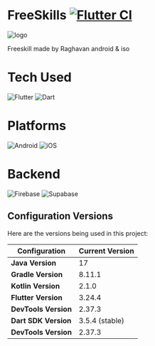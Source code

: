 # **FreeSkills** [![Flutter CI](https://github.com/Raghavan2005/freeskills_flutter_android_iso/actions/workflows/FlutterCI.yml/badge.svg?branch=main)](https://github.com/Raghavan2005/freeskills_flutter_android_iso/actions/workflows/FlutterCI.yml)

![logo](https://github.com/Raghavan2005/freeskills_flutter_android_iso/assets/78393373/b5863d9c-979a-465c-8b74-5cd7dcd3c9bd)


Freeskill made by Raghavan android & iso


# **Tech Used**
![Flutter](https://img.shields.io/badge/Flutter-%2302569B.svg?style=for-the-badge&logo=Flutter&logoColor=white) ![Dart](https://img.shields.io/badge/dart-%230175C2.svg?style=for-the-badge&logo=dart&logoColor=white)


# **Platforms**
![Android](https://img.shields.io/badge/Android-3DDC84?style=for-the-badge&logo=android&logoColor=white) ![iOS](https://img.shields.io/badge/iOS-000000?style=for-the-badge&logo=ios&logoColor=white)

# **Backend**
![Firebase](https://img.shields.io/badge/firebase-a08021?style=for-the-badge&logo=firebase&logoColor=ffcd34)  ![Supabase](https://img.shields.io/badge/Supabase-3ECF8E?style=for-the-badge&logo=supabase&logoColor=white)

## Configuration Versions

Here are the versions being used in this project:

| **Configuration**   | **Current Version** |
|---------------------|-------------------|
| **Java Version**    | 17                |
| **Gradle Version**  | 8.11.1            |
| **Kotlin Version**  | 2.1.0             |
| **Flutter Version** | 3.24.4            |
| **DevTools Version** | 2.37.3            |
| **Dart SDK Version** |  3.5.4 (stable)   |
| **DevTools Version** | 2.37.3            |